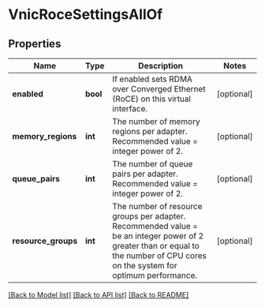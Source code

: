 # VnicRoceSettingsAllOf

## Properties
Name | Type | Description | Notes
------------ | ------------- | ------------- | -------------
**enabled** | **bool** | If enabled sets RDMA over Converged Ethernet (RoCE) on this virtual interface.   | [optional] 
**memory_regions** | **int** | The number of memory regions per adapter. Recommended value &#x3D; integer power of 2.   | [optional] 
**queue_pairs** | **int** | The number of queue pairs per adapter. Recommended value &#x3D; integer power of 2.   | [optional] 
**resource_groups** | **int** | The number of resource groups per adapter. Recommended value &#x3D; be an integer power of 2 greater than or equal to the number of CPU cores on the system for optimum performance.     | [optional] 

[[Back to Model list]](../README.md#documentation-for-models) [[Back to API list]](../README.md#documentation-for-api-endpoints) [[Back to README]](../README.md)


